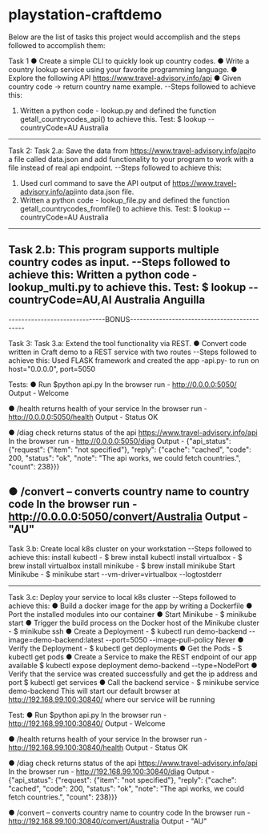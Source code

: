 # playstation-craftdemo

Below are the list of tasks this project would accomplish and the steps followed to accomplish them:

Task 1
● Create a simple CLI to quickly look up country codes.
● Write a country lookup service using your favorite programming language.
● Explore the following API ​https://www.travel-advisory.info/api
● Given country code -> return country name example.
--Steps followed to achieve this:
1. Written a python code - lookup.py and defined the function getall_countrycodes_api() to achieve this.
Test:
$ lookup --countryCode=AU
 Australia
--------------------------------------------------------------------------------
Task 2:
Task 2.a: Save the data from ​https://www.travel-advisory.info/api​ to a file called ​data.json and add functionality to your program to work with a file instead of real api endpoint.
--Steps followed to achieve this:
1. Used curl command to save the API output of ​https://www.travel-advisory.info/api​ into data.json file.
2. Written a python code - lookup_file.py and defined the function getall_countrycodes_fromfile() to achieve this.
Test:
$ lookup --countryCode=AU
 Australia
----------------------

Task 2.b: This program supports multiple country codes as input.
--Steps followed to achieve this:
Written a python code - lookup_multi.py to achieve this.
Test:
$ lookup --countryCode=AU,AI
 Australia
 Anguilla
--------------------------------------------------------------------------------
------------------------------BONUS---------------------------------------------

Task 3:
Task 3.a: Extend the tool functionality via REST.
● Convert code written in Craft demo to a REST service with two routes
--Steps followed to achieve this:
Used FLASK framework and created the app -api.py- to run on host="0.0.0.0", port=5050

Tests:
● Run $python api.py
In the browser run - http://0.0.0.0:5050/
Output - Welcome

● /health returns health of your service
In the browser run - http://0.0.0.0:5050/health
Output - Status OK

● /diag check returns status of the api ​https://www.travel-advisory.info/api​
In the browser run - http://0.0.0.0:5050/diag
Output - {"api_status": {"request": {"item": "not specified"}, "reply": {"cache": "cached", "code": 200, "status": "ok", "note": "The api works, we could fetch countries.", "count": 238}}}

● /convert – converts country name to country code
In the browser run - http://0.0.0.0:5050/convert/Australia
Output - "AU"
----------------------

Task 3.b: Create local k8s cluster on your workstation
--Steps followed to achieve this:
install kubectl - $ brew install kubectl
install virtualbox - $ brew install virtualbox
install minikube - $ brew install minikube
Start Minikube - $ minikube start --vm-driver=virtualbox --logtostderr

----------------------

Task 3.c: Deploy your service to local k8s cluster
--Steps followed to achieve this:
● Build a docker image for the app by writing a Dockerfile
● Port the installed modules into our container
● Start Minikube - $ minikube start
● Trigger the build process on the Docker host of the Minikube cluster -
$ minikube ssh
● Create a Deployment - $ kubectl run demo-backend --image=demo-backend:latest   --port=5050 --image-pull-policy Never
● Verify the Deployment - $ kubectl get deployments
● Get the Pods - $ kubectl get pods
● Create a Service to make the REST endpoint of our app available
$ kubectl expose deployment demo-backend --type=NodePort
● Verify that the service was created successfully and get the ip address and port
$ kubectl get services
● Call the backend service - $ minikube service demo-backend
This will start our default browser at http://192.168.99.100:30840/ where our service will be running

Test:
● Run $python api.py
In the browser run - http://192.168.99.100:30840/
Output - Welcome

● /health returns health of your service
In the browser run - http://192.168.99.100:30840/health
Output - Status OK

● /diag check returns status of the api ​https://www.travel-advisory.info/api​
In the browser run - http://192.168.99.100:30840/diag
Output - {"api_status": {"request": {"item": "not specified"}, "reply": {"cache": "cached", "code": 200, "status": "ok", "note": "The api works, we could fetch countries.", "count": 238}}}

● /convert – converts country name to country code
In the browser run - http://192.168.99.100:30840/convert/Australia
Output - "AU"
